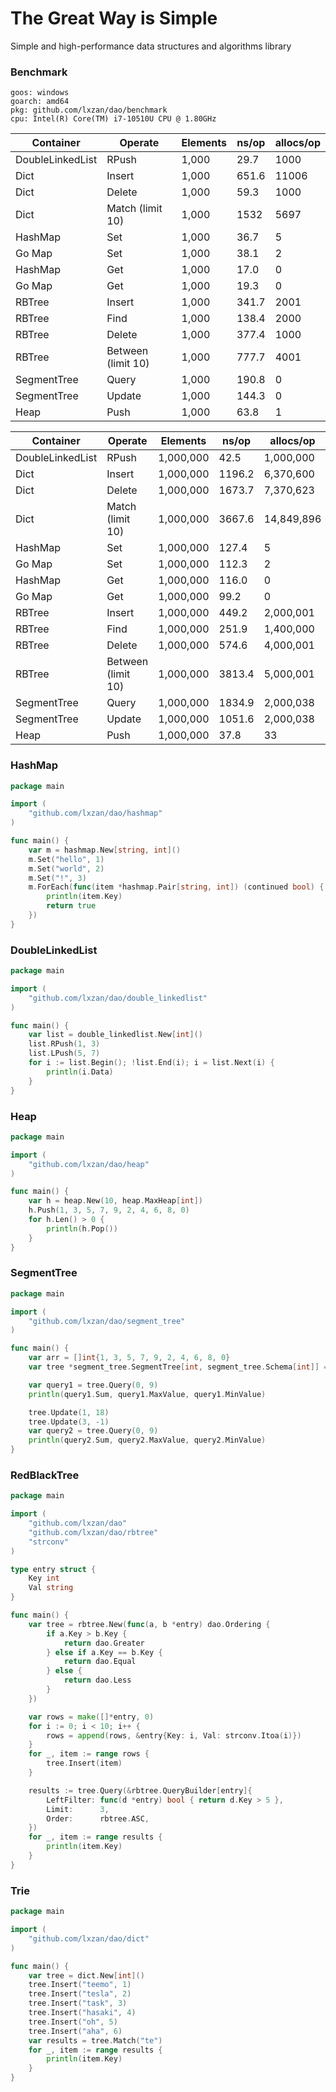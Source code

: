 # The Great Way is Simple
Simple and high-performance data structures and algorithms library



### Benchmark

```
goos: windows
goarch: amd64
pkg: github.com/lxzan/dao/benchmark
cpu: Intel(R) Core(TM) i7-10510U CPU @ 1.80GHz
```

| Container        | Operate            | Elements | ns/op | allocs/op |
| ---------------- | ------------------ | -------- | ----- | --------- |
| DoubleLinkedList | RPush              | 1,000    | 29.7  | 1000      |
| Dict             | Insert             | 1,000    | 651.6 | 11006     |
| Dict             | Delete             | 1,000    | 59.3  | 1000      |
| Dict             | Match (limit 10)   | 1,000    | 1532  | 5697      |
| HashMap          | Set                | 1,000    | 36.7  | 5         |
| Go Map           | Set                | 1,000    | 38.1  | 2         |
| HashMap          | Get                | 1,000    | 17.0  | 0         |
| Go Map           | Get                | 1,000    | 19.3  | 0         |
| RBTree           | Insert             | 1,000    | 341.7 | 2001      |
| RBTree           | Find               | 1,000    | 138.4 | 2000      |
| RBTree           | Delete             | 1,000    | 377.4 | 1000      |
| RBTree           | Between (limit 10) | 1,000    | 777.7 | 4001      |
| SegmentTree      | Query              | 1,000    | 190.8 | 0         |
| SegmentTree      | Update             | 1,000    | 144.3 | 0         |
| Heap             | Push               | 1,000    | 63.8  | 1         |



| Container        | Operate            | Elements     | ns/op     | allocs/op |
| ---------------- | ------------------ | --------     | --------- | --------- |
| DoubleLinkedList | RPush              | 1,000,000    | 42.5 | 1,000,000 |
| Dict             | Insert             | 1,000,000    | 1196.2 | 6,370,600 |
| Dict             | Delete             | 1,000,000    | 1673.7 | 7,370,623 |
| Dict             | Match (limit 10)   | 1,000,000    | 3667.6 | 14,849,896 |
| HashMap          | Set                | 1,000,000    | 127.4 | 5 |
| Go Map           | Set                | 1,000,000    | 112.3 | 2 |
| HashMap          | Get                | 1,000,000    | 116.0 | 0 |
| Go Map           | Get                | 1,000,000    | 99.2 | 0 |
| RBTree           | Insert             | 1,000,000    | 449.2 | 2,000,001 |
| RBTree           | Find               | 1,000,000    | 251.9 | 1,400,000 |
| RBTree           | Delete             | 1,000,000    | 574.6 | 4,000,001 |
| RBTree           | Between (limit 10) | 1,000,000    | 3813.4 | 5,000,001 |
| SegmentTree      | Query              | 1,000,000    | 1834.9 | 2,000,038 |
| SegmentTree      | Update             | 1,000,000    | 1051.6 | 2,000,038 |
| Heap             | Push               | 1,000,000    | 37.8 | 33 |

### HashMap

```go
package main

import (
	"github.com/lxzan/dao/hashmap"
)

func main() {
	var m = hashmap.New[string, int]()
	m.Set("hello", 1)
	m.Set("world", 2)
	m.Set("!", 3)
	m.ForEach(func(item *hashmap.Pair[string, int]) (continued bool) {
		println(item.Key)
		return true
	})
}

```

### DoubleLinkedList

```go
package main

import (
	"github.com/lxzan/dao/double_linkedlist"
)

func main() {
	var list = double_linkedlist.New[int]()
	list.RPush(1, 3)
	list.LPush(5, 7)
	for i := list.Begin(); !list.End(i); i = list.Next(i) {
		println(i.Data)
	}
}

```

### Heap

```go
package main

import (
	"github.com/lxzan/dao/heap"
)

func main() {
	var h = heap.New(10, heap.MaxHeap[int])
	h.Push(1, 3, 5, 7, 9, 2, 4, 6, 8, 0)
	for h.Len() > 0 {
		println(h.Pop())
	}
}

```

### SegmentTree

```go
package main

import (
	"github.com/lxzan/dao/segment_tree"
)

func main() {
	var arr = []int{1, 3, 5, 7, 9, 2, 4, 6, 8, 0}
	var tree *segment_tree.SegmentTree[int, segment_tree.Schema[int]] = segment_tree.New(arr, segment_tree.Init[int], segment_tree.Merge[int])

	var query1 = tree.Query(0, 9)
	println(query1.Sum, query1.MaxValue, query1.MinValue)

	tree.Update(1, 18)
	tree.Update(3, -1)
	var query2 = tree.Query(0, 9)
	println(query2.Sum, query2.MaxValue, query2.MinValue)
}
```

### RedBlackTree

```go
package main

import (
	"github.com/lxzan/dao"
	"github.com/lxzan/dao/rbtree"
	"strconv"
)

type entry struct {
	Key int
	Val string
}

func main() {
	var tree = rbtree.New(func(a, b *entry) dao.Ordering {
		if a.Key > b.Key {
			return dao.Greater
		} else if a.Key == b.Key {
			return dao.Equal
		} else {
			return dao.Less
		}
	})

	var rows = make([]*entry, 0)
	for i := 0; i < 10; i++ {
		rows = append(rows, &entry{Key: i, Val: strconv.Itoa(i)})
	}
	for _, item := range rows {
		tree.Insert(item)
	}

	results := tree.Query(&rbtree.QueryBuilder[entry]{
		LeftFilter: func(d *entry) bool { return d.Key > 5 },
		Limit:      3,
		Order:      rbtree.ASC,
	})
	for _, item := range results {
		println(item.Key)
	}
}
```

### Trie

```go
package main

import (
	"github.com/lxzan/dao/dict"
)

func main() {
	var tree = dict.New[int]()
	tree.Insert("teemo", 1)
	tree.Insert("tesla", 2)
	tree.Insert("task", 3)
	tree.Insert("hasaki", 4)
	tree.Insert("oh", 5)
	tree.Insert("aha", 6)
	var results = tree.Match("te")
	for _, item := range results {
		println(item.Key)
	}
}

```
